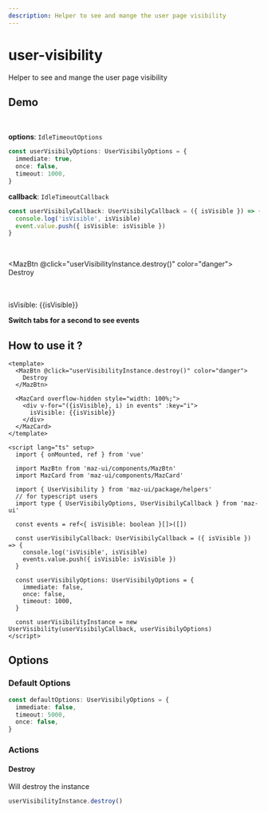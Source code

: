 ```yaml
---
description: Helper to see and mange the user page visibility
---
```


# user-visibility

Helper to see and mange the user page visibility

## Demo

<br />

**options**: `IdleTimeoutOptions`

```ts
const userVisibilyOptions: UserVisibilyOptions = {
  immediate: true,
  once: false,
  timeout: 1000,
}
```

**callback**: `IdleTimeoutCallback`

```ts
const userVisibilyCallback: UserVisibilyCallback = ({ isVisible }) => {
  console.log('isVisible', isVisible)
  event.value.push({ isVisible: isVisible })
}
```

<br />

<MazBtn @click="userVisibilityInstance.destroy()" color="danger">
  Destroy
</MazBtn>

<br />
<br />

<MazCard overflow-hidden style="width: 100%;">
  <div v-for="({isVisible}, i) in events" :key="i">
    isVisible: {{isVisible}}
  </div>
</MazCard>

**Switch tabs for a second to see events**

## How to use it ?

```vue
<template>
  <MazBtn @click="userVisibilityInstance.destroy()" color="danger">
    Destroy
  </MazBtn>

  <MazCard overflow-hidden style="width: 100%;">
    <div v-for="({isVisible}, i) in events" :key="i">
      isVisible: {{isVisible}}
    </div>
  </MazCard>
</template>

<script lang="ts" setup>
  import { onMounted, ref } from 'vue'

  import MazBtn from 'maz-ui/components/MazBtn'
  import MazCard from 'maz-ui/components/MazCard'

  import { UserVisibility } from 'maz-ui/package/helpers'
  // for typescript users
  import type { UserVisibilyOptions, UserVisibilyCallback } from 'maz-ui'

  const events = ref<{ isVisible: boolean }[]>([])

  const userVisibilyCallback: UserVisibilyCallback = ({ isVisible }) => {
    console.log('isVisible', isVisible)
    events.value.push({ isVisible: isVisible })
  }

  const userVisibilyOptions: UserVisibilyOptions = {
    immediate: false,
    once: false,
    timeout: 1000,
  }

  const userVisibilityInstance = new UserVisibility(userVisibilyCallback, userVisibilyOptions)
</script>
```

<script lang="ts" setup>
  import { onMounted, ref } from 'vue'

  import MazBtn from 'maz-ui/components/MazBtn'
  import MazCard from 'maz-ui/components/MazCard'

  import { UserVisibility } from 'maz-ui/package/helpers'
  // for typescript users
  import type { UserVisibilyOptions, UserVisibilyCallback } from 'maz-ui'

  const events = ref<{ isVisible: boolean }[]>([])

  const userVisibilyCallback: UserVisibilyCallback = ({ isVisible }) => {
    console.log('isVisible', isVisible)
    events.value.push({ isVisible: isVisible })
  }

  const userVisibilyOptions: UserVisibilyOptions = {
    immediate: true,
    once: false,
    timeout: 1000,
  }

  const userVisibilityInstance = new UserVisibility(userVisibilyCallback, userVisibilyOptions)
</script>

## Options

### Default Options

```ts
const defaultOptions: UserVisibilyOptions = {
  immediate: false,
  timeout: 5000,
  once: false,
}
```

### Actions

#### Destroy

Will destroy the instance

```ts
userVisibilityInstance.destroy()
```

